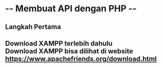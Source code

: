 <h1> -- Membuat API dengan PHP -- </h1>
<h2>Langkah Pertama <h2>
<p>
  Download XAMPP terlebih dahulu <br>
  Download XAMPP bisa dilihat di website 
  <a href = "https://www.apachefriends.org/download.html">https://www.apachefriends.org/download.html</a> <br>
</p>
